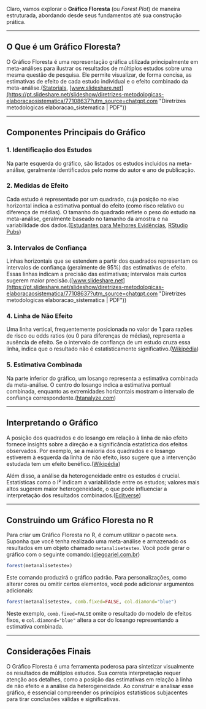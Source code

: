 Claro, vamos explorar o **Gráfico Floresta** (ou *Forest Plot*) de maneira estruturada, abordando desde seus fundamentos até sua construção prática.

---

## O Que é um Gráfico Floresta?

O Gráfico Floresta é uma representação gráfica utilizada principalmente em meta-análises para ilustrar os resultados de múltiplos estudos sobre uma mesma questão de pesquisa. Ele permite visualizar, de forma concisa, as estimativas de efeito de cada estudo individual e o efeito combinado da meta-análise.([Statorials](https://statorials.org/pt/parcela-florestal-em-r/?utm_source=chatgpt.com "Como criar um gráfico florestal em R - Statorials"), [www.slideshare.net](https://pt.slideshare.net/slideshow/diretrizes-metodologicas-elaboracaosistematica/77108637?utm_source=chatgpt.com "Diretrizes metodologicas elaboracao_sistematica | PDF"))

---

## Componentes Principais do Gráfico

### 1. Identificação dos Estudos

Na parte esquerda do gráfico, são listados os estudos incluídos na meta-análise, geralmente identificados pelo nome do autor e ano de publicação.

### 2. Medidas de Efeito

Cada estudo é representado por um quadrado, cuja posição no eixo horizontal indica a estimativa pontual do efeito (como risco relativo ou diferença de médias). O tamanho do quadrado reflete o peso do estudo na meta-análise, geralmente baseado no tamanho da amostra e na variabilidade dos dados.([Estudantes para Melhores Evidências](https://eme.cochrane.org/como-interpretar-um-grafico-forest-plot-2//?utm_source=chatgpt.com "Como interpretar um gráfico Forest Plot? - Estudantes para Melhores Evidências"), [RStudio Pubs](https://rstudio-pubs-static.s3.amazonaws.com/1109014_4763aadf787a4127bbe54ef269d25fb3.html?utm_source=chatgpt.com "METANÁLISE: um Guia Prático"))

### 3. Intervalos de Confiança

Linhas horizontais que se estendem a partir dos quadrados representam os intervalos de confiança (geralmente de 95%) das estimativas de efeito. Essas linhas indicam a precisão das estimativas; intervalos mais curtos sugerem maior precisão.([www.slideshare.net](https://pt.slideshare.net/slideshow/diretrizes-metodologicas-elaboracaosistematica/77108637?utm_source=chatgpt.com "Diretrizes metodologicas elaboracao_sistematica | PDF"))

### 4. Linha de Não Efeito

Uma linha vertical, frequentemente posicionada no valor de 1 para razões de risco ou odds ratios (ou 0 para diferenças de médias), representa a ausência de efeito. Se o intervalo de confiança de um estudo cruza essa linha, indica que o resultado não é estatisticamente significativo.([Wikipédia](https://pt.wikipedia.org/wiki/Forest_plot?utm_source=chatgpt.com "Forest plot"))

### 5. Estimativa Combinada

Na parte inferior do gráfico, um losango representa a estimativa combinada da meta-análise. O centro do losango indica a estimativa pontual combinada, enquanto as extremidades horizontais mostram o intervalo de confiança correspondente.([htanalyze.com](https://www.htanalyze.com/blog/entendendo-o-forest-plot-o-grafico-da-metanalise/?utm_source=chatgpt.com "Entendendo o Forest Plot: o gráfico da metanálise | HTANALYZE"))

---

## Interpretando o Gráfico

A posição dos quadrados e do losango em relação à linha de não efeito fornece insights sobre a direção e a significância estatística dos efeitos observados. Por exemplo, se a maioria dos quadrados e o losango estiverem à esquerda da linha de não efeito, isso sugere que a intervenção estudada tem um efeito benéfico.([Wikipédia](https://pt.wikipedia.org/wiki/Forest_plot?utm_source=chatgpt.com "Forest plot"))

Além disso, a análise da heterogeneidade entre os estudos é crucial. Estatísticas como o I² indicam a variabilidade entre os estudos; valores mais altos sugerem maior heterogeneidade, o que pode influenciar a interpretação dos resultados combinados.([Editverse](https://www.editverse.com/pt/vi%C3%A9s-de-publica%C3%A7%C3%A3o-de-heterogeneidade-de-parcela-florestal/?utm_source=chatgpt.com "Masterclass de meta-análise: exemplos passo a passo de ensaios publicados"))

---

## Construindo um Gráfico Floresta no R

Para criar um Gráfico Floresta no R, é comum utilizar o pacote `meta`. Suponha que você tenha realizado uma meta-análise e armazenado os resultados em um objeto chamado `metanalisetestex`. Você pode gerar o gráfico com o seguinte comando:([diegoariel.com.br](https://diegoariel.com.br/post/aula-09-como-realizar-uma-metanalise-criando-o-forest-plot?utm_source=chatgpt.com "Dr. Diego Ariel - Aula 09 - Como realizar uma metanálise: Criando o Forest Plot"))

```r
forest(metanalisetestex)
```

Este comando produzirá o gráfico padrão. Para personalizações, como alterar cores ou omitir certos elementos, você pode adicionar argumentos adicionais:

```r
forest(metanalisetestex, comb.fixed=FALSE, col.diamond="blue")
```

Neste exemplo, `comb.fixed=FALSE` omite o resultado do modelo de efeitos fixos, e `col.diamond="blue"` altera a cor do losango representando a estimativa combinada.

---

## Considerações Finais

O Gráfico Floresta é uma ferramenta poderosa para sintetizar visualmente os resultados de múltiplos estudos. Sua correta interpretação requer atenção aos detalhes, como a posição das estimativas em relação à linha de não efeito e a análise da heterogeneidade. Ao construir e analisar esse gráfico, é essencial compreender os princípios estatísticos subjacentes para tirar conclusões válidas e significativas.
